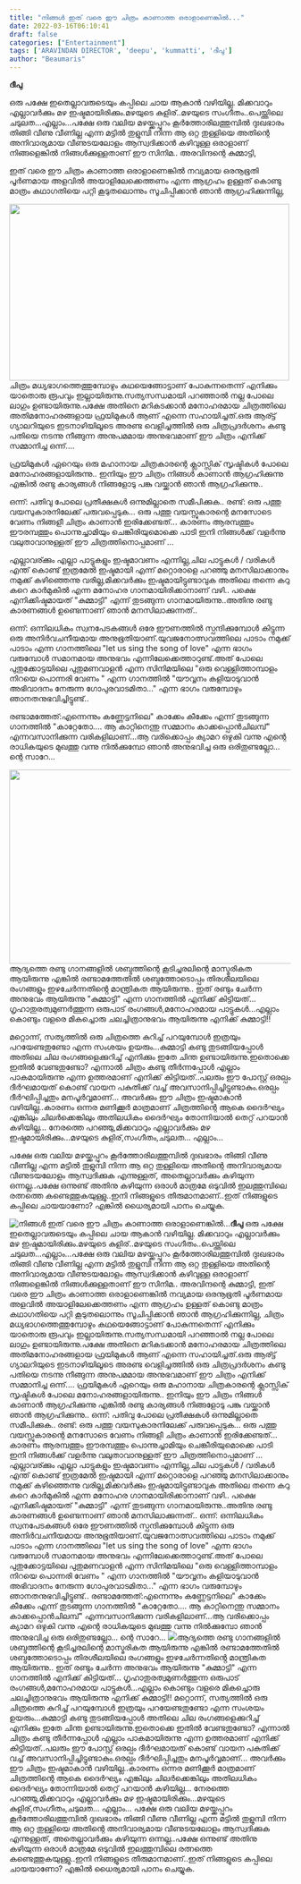 ```yaml
---
title: "നിങ്ങൾ ഇത് വരെ ഈ ചിത്രം കാണാത്ത ഒരാളാണെങ്കിൽ..."
date: 2022-03-16T06:10:41
draft: false
categories: ["Entertainment"]
tags: ['ARAVINDAN DIRECTOR', 'deepu', 'kummatti', 'ദീപു']
author: "Beaumaris"
---
```


<strong>ദീപു </strong>

ഒരു പക്ഷേ ഇതെല്ലാവരുടെയും കപ്പിലെ ചായ ആകാൻ വഴിയില്ല. മിക്കവാറും എല്ലാവർക്കും മഴ ഇഷ്ടമായിരിക്കും.മഴയുടെ കുളിര്..മഴയുടെ സംഗീതം..പെയ്ത്തിലെ ചടുലത...എല്ലാം...പക്ഷേ ഒരു വലിയ മഴയ്ക്കപ്പുറം കൂർത്തോരിലത്തുമ്പിൽ ദുഃഖഭാരം തിങ്ങി വീണു വീണില്ല എന്ന മട്ടിൽ തുളുമ്പി നിന്ന ആ ഒറ്റ തുള്ളിയെ അതിന്റെ അനിവാര്യമായ വീണുടയലോളം ആസ്വദിക്കാൻ കഴിവുള്ള ഒരാളാണ് നിങ്ങളെങ്കിൽ നിങ്ങൾക്കുള്ളതാണ് ഈ സിനിമ.. അരവിന്ദന്റെ കുമ്മാട്ടി,

ഇത് വരെ ഈ ചിത്രം കാണാത്ത ഒരാളാണെങ്കിൽ നവ്യമായ ഒരനൂഭൂതി പൂർണമായ അളവിൽ അയാളിലേക്കെത്തണം എന്ന ആഗ്രഹം ഉള്ളത് കൊണ്ടു മാത്രം കഥാഗതിയെ പറ്റി കൂടുതലൊന്നും സൂചിപ്പിക്കാൻ ഞാൻ ആഗ്രഹിക്കുന്നില്ല,

<img class="wp-image-326583 alignleft" src="https://cdn.boolokam.com/articles/2022/03/eee.jpg" alt="" width="501" height="316" />ചിത്രം മധ്യഭാഗത്തെത്തുമ്പോഴും കഥയെങ്ങോട്ടാണ് പോകുന്നതെന്ന് എനിക്കും യാതൊരു രൂപവും ഇല്ലായിരുന്നു.സത്യസന്ധമായി പറഞ്ഞാൽ നല്ല പോലെ ലാഗും ഉണ്ടായിരുന്നു.പക്ഷേ അതിനെ മറികടക്കാൻ മനോഹരമായ ചിത്രത്തിലെ അതിമനോഹരങ്ങളായ ഫ്രയിമുകൾ ആണ് എന്നെ സഹായിച്ചത്.ഒരു ആര്ട്ട് ഗ്യാലറിയുടെ ഇടനാഴിയിലൂടെ അരണ്ട വെളിച്ചത്തിൽ ഒരു ചിത്രപ്രദർശനം കണ്ടു പതിയെ നടന്നു നീങ്ങുന്ന അനുപമമായ അനുഭവമാണ് ഈ ചിത്രം എനിക്ക് സമ്മാനിച്ച ഒന്ന്....

ഫ്രയിമുകൾ ഏറെയും ഒരു മഹാനായ ചിത്രകാരന്റെ ക്ലാസ്സിക് സൃഷ്ടികൾ പോലെ മനോഹരങ്ങളായിരുന്നു..
ഇനിയും ഈ ചിത്രം നിങ്ങൾ കാണാൻ ആഗ്രഹിക്കുന്നു എങ്കിൽ രണ്ടു കാര്യങ്ങൾ നിങ്ങളോടു പങ്കു വയ്ക്കാൻ ഞാൻ ആഗ്രഹിക്കുന്നു..

ഒന്ന്:
പതിവു പോലെ പ്രതീക്ഷകൾ ഒന്നുമില്ലാതെ സമീപിക്കുക..
രണ്ട്: ഒരു പത്തു വയസുകാരനിലേക്ക് പരുവപ്പെടുക...
ഒരു പത്തു വയസ്സുകാരന്റെ മനസോടെ വേണം നിങ്ങളീ ചിത്രം കാണാൻ ഇരിക്കേണ്ടത്...
കാരണം ആരമ്പത്തും ഈരമ്പത്തും പൊന്നുച്ചാമിയും ചെങ്കീരിയുമൊക്കെ പാടി ഇനി നിങ്ങൾക്ക് വളർന്നു വലുതാവാനുള്ളത് ഈ ചിത്രത്തിനൊപ്പമാണ് ...

എല്ലാവര്ക്കും എല്ലാ പാട്ടുകളും ഇഷ്ടമാവണം എന്നില്ല,ചില പാട്ടുകൾ / വരികൾ എന്ത് കൊണ്ട് ഇത്രമേൽ ഇഷ്ടമായി എന്ന് മറ്റൊരാളെ പറഞ്ഞു മനസിലാക്കാനും നമുക്ക് കഴിഞ്ഞെന്നു വരില്ല,മിക്കവർക്കും ഇഷ്ടമായിട്ടുണ്ടാവുക അതിലെ തന്നെ കറു കറെ കാർമുകിൽ എന്ന മനോഹര ഗാനമായിരിക്കാനാണ് വഴി..
പക്ഷെ എനിക്കിഷ്ടമായത് "കുമ്മാട്ടി" എന്ന് തുടങ്ങുന്ന ഗാനമായിരുന്നു..അതിനു രണ്ടു കാരണങ്ങൾ ഉണ്ടെന്നാണ് ഞാൻ മനസിലാക്കുന്നത്..

ഒന്ന്: ഒന്നിലധികം സ്വനപേടകങ്ങൾ ഒരേ ഈണത്തിൽ സ്പന്ദിക്കുമ്പോൾ കിട്ടുന്ന ഒരു അനിർവചനീയമായ അനുഭൂതിയാണ്.യുവജനോത്സവത്തിലെ പാടാം നമുക്ക് പാടാം എന്ന ഗാനത്തിലെ "let us sing the song of love" എന്ന ഭാഗം വരുമ്പോൾ സമാനമായ അനുഭവം എന്നിലേക്കെത്താറുണ്ട്.അത് പോലെ പുതുക്കോട്ടയിലെ പുതുമണവാളൻ എന്ന സിനിമയിലെ "ഒരു വെള്ളിത്താമ്പാളം നിറയെ പൊന്നരി വേണം " എന്ന ഗാനത്തിൽ "യൗവ്വനം കളിയാടുവാൻ അഭിവാദനം നേരുന്ന ഗോപുരവാടമിതാ..." എന്ന ഭാഗം വരുമ്പോഴും ഞാനതനുഭവിച്ചിട്ടുണ്ട്..

രണ്ടാമത്തേത്:എന്നെന്നും കണ്ണേട്ടനിലെ" കാക്കേം കീക്കേം എന്ന് തുടങ്ങുന്ന ഗാനത്തിൽ "കാറ്റേതോ.... ആ കാറ്റിനെന്തു സമ്മാനം കാക്കപ്പൊന്‍‌ചിലമ്പ്" എന്നവസാനിക്കുന്ന വരികളിലാണ്...ആ വരിക്കൊപ്പം ക്യാമറ ഒഴുകി വന്നു എന്റെ രാധികയുടെ മുഖത്തു വന്നു നിൽക്കുമ്പോ ഞാൻ അനുഭവിച്ച ഒരു ഒരിതുണ്ടല്ലോ...
ന്റെ സാറേ...

<img class="wp-image-326584 alignleft" src="https://cdn.boolokam.com/articles/2022/03/vvvvv.jpg" alt="" width="523" height="347" />ആദ്യത്തെ രണ്ടു ഗാനങ്ങളിൽ ശബ്ദത്തിന്റെ കൂടിച്ചരലിന്റെ മാസ്മരികത ആയിരുന്നു എങ്കിൽ രണ്ടാമത്തേതിൽ ശബ്ദത്തോടൊപ്പം തിരശീലയിലെ രംഗങ്ങളും ഇഴചേർന്നതിൻ്റെ മാന്ത്രികത ആയിരുന്നു..
ഇത് രണ്ടും ചേർന്ന അനുഭവം ആയിരുന്നു "കുമ്മാട്ടി" എന്ന ഗാനത്തിൽ എനിക്ക് കിട്ടിയത്...
ഗൃഹാതുരത്വമുണർത്തുന്ന ഒരുപാട് രംഗങ്ങൾ,മനോഹരമായ പാട്ടുകൾ...എല്ലാം കൊണ്ടും വളരെ മികച്ചൊരു ചലച്ചിത്രാനുഭവം ആയിരുന്നു എനിക്ക് കുമ്മാട്ടി!!

മറ്റൊന്ന്, സത്യത്തിൽ ഒരു ചിത്രത്തെ കുറിച്ച് പറയുമ്പോൾ ഇത്രയും പറയേണ്ടതുണ്ടോ എന്ന സംശയം ഉയരും...കുമ്മാട്ടി കണ്ടു തുടങ്ങിയപ്പോൾ അതിലെ ചില രംഗങ്ങളെക്കുറിച്ച് എനിക്കും ഇതേ ചിന്ത ഉണ്ടായിരുന്നു.ഇതൊക്കെ ഇതിൽ വേണ്ടതുണ്ടോ? എന്നാൽ ചിത്രം കണ്ടു തീർന്നപ്പോൾ എല്ലാം പാകമായിരുന്നു എന്ന ഉത്തരമാണ് എനിക്ക് കിട്ടിയത്..പലരും ഈ പോസ്റ്റ് ഒരല്പം ദീർഘമായത് കൊണ്ട് വായന പകുതിക്ക് വച്ച് അവസാനിപ്പിച്ചിട്ടുണ്ടാകും.ഒരല്പം ദീർഘിപ്പിച്ചതും മനപൂർവ്വമാണ്...
അവർക്കും ഈ ചിത്രം ഇഷ്ടമാകാൻ വഴിയില്ല..കാരണം ഒന്നര മണിക്കൂർ മാത്രമാണ് ചിത്രത്തിന്റെ ആകെ ദൈർഘ്യം എങ്കിലും ചിലർക്കെങ്കിലും അതിലധികം ദൈർഘ്യം തോന്നിയാൽ തെറ്റ് പറയാൻ കഴിയില്ല...
നേരത്തെ പറഞ്ഞു,മിക്കവാറും എല്ലാവർക്കും മഴ ഇഷ്ടമായിരിക്കും...മഴയുടെ കുളിര്,സംഗീതം,ചടുലത...
എല്ലാം...

പക്ഷേ ഒരു വലിയ മഴയ്ക്കപ്പുറം കൂർത്തോരിലത്തുമ്പിൽ ദുഃഖഭാരം തിങ്ങി വീണു വീണില്ല എന്ന മട്ടിൽ തുളുമ്പി നിന്ന ആ ഒറ്റ തുള്ളിയെ അതിന്റെ അനിവാര്യമായ വീണുടയലോളം ആസ്വദിക്കുക എന്നുള്ളത്,
അതെല്ലാവർക്കും കഴിയുന്ന ഒന്നല്ല..പക്ഷേ ഒന്നുണ്ട് അതിനു കഴിയുന്ന ഒരാൾ മാത്രമേ ഒടുവിൽ ഇലത്തുമ്പിലെ രത്നത്തെ കണ്ടെത്തുകയുള്ളു..ഇനി നിങ്ങളുടെ തീരുമാനമാണ്..ഇത് നിങ്ങളുടെ കപ്പിലെ ചായയാണോ? എങ്കിൽ ധൈര്യമായി പാനം ചെയ്യുക.


![നിങ്ങൾ ഇത് വരെ ഈ ചിത്രം കാണാത്ത ഒരാളാണെങ്കിൽ...](https://cdn.boolokam.com/articles/2022/03/eee.jpg)**ദീപു** ഒരു പക്ഷേ ഇതെല്ലാവരുടെയും കപ്പിലെ ചായ ആകാൻ വഴിയില്ല. മിക്കവാറും എല്ലാവർക്കും മഴ ഇഷ്ടമായിരിക്കും.മഴയുടെ കുളിര്..മഴയുടെ സംഗീതം..പെയ്ത്തിലെ ചടുലത...എല്ലാം...പക്ഷേ ഒരു വലിയ മഴയ്ക്കപ്പുറം കൂർത്തോരിലത്തുമ്പിൽ ദുഃഖഭാരം തിങ്ങി വീണു വീണില്ല എന്ന മട്ടിൽ തുളുമ്പി നിന്ന ആ ഒറ്റ തുള്ളിയെ അതിന്റെ അനിവാര്യമായ വീണുടയലോളം ആസ്വദിക്കാൻ കഴിവുള്ള ഒരാളാണ് നിങ്ങളെങ്കിൽ നിങ്ങൾക്കുള്ളതാണ് ഈ സിനിമ.. അരവിന്ദന്റെ കുമ്മാട്ടി, ഇത് വരെ ഈ ചിത്രം കാണാത്ത ഒരാളാണെങ്കിൽ നവ്യമായ ഒരനൂഭൂതി പൂർണമായ അളവിൽ അയാളിലേക്കെത്തണം എന്ന ആഗ്രഹം ഉള്ളത് കൊണ്ടു മാത്രം കഥാഗതിയെ പറ്റി കൂടുതലൊന്നും സൂചിപ്പിക്കാൻ ഞാൻ ആഗ്രഹിക്കുന്നില്ല, ചിത്രം മധ്യഭാഗത്തെത്തുമ്പോഴും കഥയെങ്ങോട്ടാണ് പോകുന്നതെന്ന് എനിക്കും യാതൊരു രൂപവും ഇല്ലായിരുന്നു.സത്യസന്ധമായി പറഞ്ഞാൽ നല്ല പോലെ ലാഗും ഉണ്ടായിരുന്നു.പക്ഷേ അതിനെ മറികടക്കാൻ മനോഹരമായ ചിത്രത്തിലെ അതിമനോഹരങ്ങളായ ഫ്രയിമുകൾ ആണ് എന്നെ സഹായിച്ചത്.ഒരു ആര്ട്ട് ഗ്യാലറിയുടെ ഇടനാഴിയിലൂടെ അരണ്ട വെളിച്ചത്തിൽ ഒരു ചിത്രപ്രദർശനം കണ്ടു പതിയെ നടന്നു നീങ്ങുന്ന അനുപമമായ അനുഭവമാണ് ഈ ചിത്രം എനിക്ക് സമ്മാനിച്ച ഒന്ന്.... ഫ്രയിമുകൾ ഏറെയും ഒരു മഹാനായ ചിത്രകാരന്റെ ക്ലാസ്സിക് സൃഷ്ടികൾ പോലെ മനോഹരങ്ങളായിരുന്നു.. ഇനിയും ഈ ചിത്രം നിങ്ങൾ കാണാൻ ആഗ്രഹിക്കുന്നു എങ്കിൽ രണ്ടു കാര്യങ്ങൾ നിങ്ങളോടു പങ്കു വയ്ക്കാൻ ഞാൻ ആഗ്രഹിക്കുന്നു.. ഒന്ന്: പതിവു പോലെ പ്രതീക്ഷകൾ ഒന്നുമില്ലാതെ സമീപിക്കുക.. രണ്ട്: ഒരു പത്തു വയസുകാരനിലേക്ക് പരുവപ്പെടുക... ഒരു പത്തു വയസ്സുകാരന്റെ മനസോടെ വേണം നിങ്ങളീ ചിത്രം കാണാൻ ഇരിക്കേണ്ടത്... കാരണം ആരമ്പത്തും ഈരമ്പത്തും പൊന്നുച്ചാമിയും ചെങ്കീരിയുമൊക്കെ പാടി ഇനി നിങ്ങൾക്ക് വളർന്നു വലുതാവാനുള്ളത് ഈ ചിത്രത്തിനൊപ്പമാണ് ... എല്ലാവര്ക്കും എല്ലാ പാട്ടുകളും ഇഷ്ടമാവണം എന്നില്ല,ചില പാട്ടുകൾ / വരികൾ എന്ത് കൊണ്ട് ഇത്രമേൽ ഇഷ്ടമായി എന്ന് മറ്റൊരാളെ പറഞ്ഞു മനസിലാക്കാനും നമുക്ക് കഴിഞ്ഞെന്നു വരില്ല,മിക്കവർക്കും ഇഷ്ടമായിട്ടുണ്ടാവുക അതിലെ തന്നെ കറു കറെ കാർമുകിൽ എന്ന മനോഹര ഗാനമായിരിക്കാനാണ് വഴി.. പക്ഷെ എനിക്കിഷ്ടമായത് "കുമ്മാട്ടി" എന്ന് തുടങ്ങുന്ന ഗാനമായിരുന്നു..അതിനു രണ്ടു കാരണങ്ങൾ ഉണ്ടെന്നാണ് ഞാൻ മനസിലാക്കുന്നത്.. ഒന്ന്: ഒന്നിലധികം സ്വനപേടകങ്ങൾ ഒരേ ഈണത്തിൽ സ്പന്ദിക്കുമ്പോൾ കിട്ടുന്ന ഒരു അനിർവചനീയമായ അനുഭൂതിയാണ്.യുവജനോത്സവത്തിലെ പാടാം നമുക്ക് പാടാം എന്ന ഗാനത്തിലെ "let us sing the song of love" എന്ന ഭാഗം വരുമ്പോൾ സമാനമായ അനുഭവം എന്നിലേക്കെത്താറുണ്ട്.അത് പോലെ പുതുക്കോട്ടയിലെ പുതുമണവാളൻ എന്ന സിനിമയിലെ "ഒരു വെള്ളിത്താമ്പാളം നിറയെ പൊന്നരി വേണം " എന്ന ഗാനത്തിൽ "യൗവ്വനം കളിയാടുവാൻ അഭിവാദനം നേരുന്ന ഗോപുരവാടമിതാ..." എന്ന ഭാഗം വരുമ്പോഴും ഞാനതനുഭവിച്ചിട്ടുണ്ട്.. രണ്ടാമത്തേത്:എന്നെന്നും കണ്ണേട്ടനിലെ" കാക്കേം കീക്കേം എന്ന് തുടങ്ങുന്ന ഗാനത്തിൽ "കാറ്റേതോ.... ആ കാറ്റിനെന്തു സമ്മാനം കാക്കപ്പൊന്‍‌ചിലമ്പ്" എന്നവസാനിക്കുന്ന വരികളിലാണ്...ആ വരിക്കൊപ്പം ക്യാമറ ഒഴുകി വന്നു എന്റെ രാധികയുടെ മുഖത്തു വന്നു നിൽക്കുമ്പോ ഞാൻ അനുഭവിച്ച ഒരു ഒരിതുണ്ടല്ലോ... ന്റെ സാറേ... ![](https://cdn.boolokam.com/articles/2022/03/vvvvv.jpg)ആദ്യത്തെ രണ്ടു ഗാനങ്ങളിൽ ശബ്ദത്തിന്റെ കൂടിച്ചരലിന്റെ മാസ്മരികത ആയിരുന്നു എങ്കിൽ രണ്ടാമത്തേതിൽ ശബ്ദത്തോടൊപ്പം തിരശീലയിലെ രംഗങ്ങളും ഇഴചേർന്നതിൻ്റെ മാന്ത്രികത ആയിരുന്നു.. ഇത് രണ്ടും ചേർന്ന അനുഭവം ആയിരുന്നു "കുമ്മാട്ടി" എന്ന ഗാനത്തിൽ എനിക്ക് കിട്ടിയത്... ഗൃഹാതുരത്വമുണർത്തുന്ന ഒരുപാട് രംഗങ്ങൾ,മനോഹരമായ പാട്ടുകൾ...എല്ലാം കൊണ്ടും വളരെ മികച്ചൊരു ചലച്ചിത്രാനുഭവം ആയിരുന്നു എനിക്ക് കുമ്മാട്ടി!! മറ്റൊന്ന്, സത്യത്തിൽ ഒരു ചിത്രത്തെ കുറിച്ച് പറയുമ്പോൾ ഇത്രയും പറയേണ്ടതുണ്ടോ എന്ന സംശയം ഉയരും...കുമ്മാട്ടി കണ്ടു തുടങ്ങിയപ്പോൾ അതിലെ ചില രംഗങ്ങളെക്കുറിച്ച് എനിക്കും ഇതേ ചിന്ത ഉണ്ടായിരുന്നു.ഇതൊക്കെ ഇതിൽ വേണ്ടതുണ്ടോ? എന്നാൽ ചിത്രം കണ്ടു തീർന്നപ്പോൾ എല്ലാം പാകമായിരുന്നു എന്ന ഉത്തരമാണ് എനിക്ക് കിട്ടിയത്..പലരും ഈ പോസ്റ്റ് ഒരല്പം ദീർഘമായത് കൊണ്ട് വായന പകുതിക്ക് വച്ച് അവസാനിപ്പിച്ചിട്ടുണ്ടാകും.ഒരല്പം ദീർഘിപ്പിച്ചതും മനപൂർവ്വമാണ്... അവർക്കും ഈ ചിത്രം ഇഷ്ടമാകാൻ വഴിയില്ല..കാരണം ഒന്നര മണിക്കൂർ മാത്രമാണ് ചിത്രത്തിന്റെ ആകെ ദൈർഘ്യം എങ്കിലും ചിലർക്കെങ്കിലും അതിലധികം ദൈർഘ്യം തോന്നിയാൽ തെറ്റ് പറയാൻ കഴിയില്ല... നേരത്തെ പറഞ്ഞു,മിക്കവാറും എല്ലാവർക്കും മഴ ഇഷ്ടമായിരിക്കും...മഴയുടെ കുളിര്,സംഗീതം,ചടുലത... എല്ലാം... പക്ഷേ ഒരു വലിയ മഴയ്ക്കപ്പുറം കൂർത്തോരിലത്തുമ്പിൽ ദുഃഖഭാരം തിങ്ങി വീണു വീണില്ല എന്ന മട്ടിൽ തുളുമ്പി നിന്ന ആ ഒറ്റ തുള്ളിയെ അതിന്റെ അനിവാര്യമായ വീണുടയലോളം ആസ്വദിക്കുക എന്നുള്ളത്, അതെല്ലാവർക്കും കഴിയുന്ന ഒന്നല്ല..പക്ഷേ ഒന്നുണ്ട് അതിനു കഴിയുന്ന ഒരാൾ മാത്രമേ ഒടുവിൽ ഇലത്തുമ്പിലെ രത്നത്തെ കണ്ടെത്തുകയുള്ളു..ഇനി നിങ്ങളുടെ തീരുമാനമാണ്..ഇത് നിങ്ങളുടെ കപ്പിലെ ചായയാണോ? എങ്കിൽ ധൈര്യമായി പാനം ചെയ്യുക.
